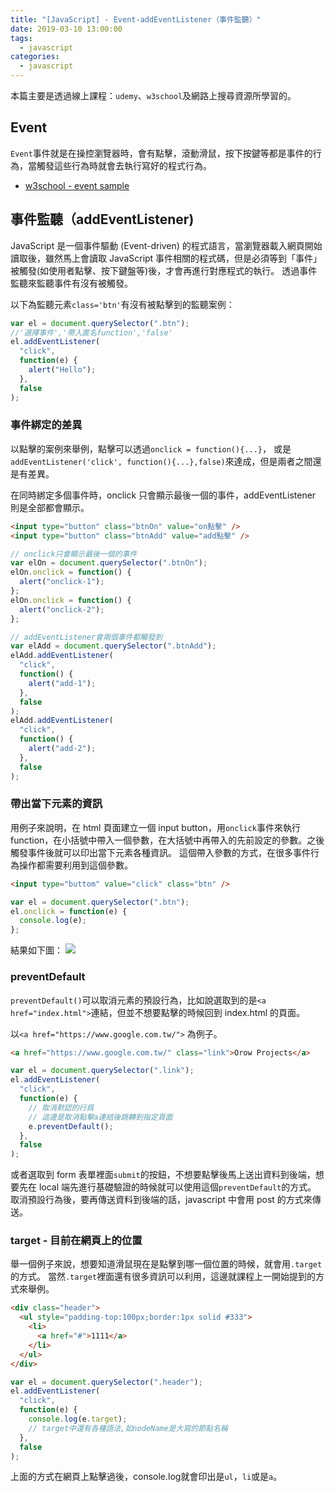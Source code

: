 ```yaml
---
title: "[JavaScript] - Event-addEventListener（事件監聽）"
date: 2019-03-10 13:00:00
tags:
  - javascript
categories:
  - javascript
---
```


本篇主要是透過線上課程：`udemy`、`w3school`及網路上搜尋資源所學習的。

## Event

`Event`事件就是在操控瀏覽器時，會有點擊，滾動滑鼠，按下按鍵等都是事件的行為，當觸發這些行為時就會去執行寫好的程式行為。

- [w3school - event sample](https://www.w3schools.com/js/js_events_examples.asp)

## 事件監聽（addEventListener)

JavaScript 是一個事件驅動 (Event-driven) 的程式語言，當瀏覽器載入網頁開始讀取後，雖然馬上會讀取 JavaScript 事件相關的程式碼，但是必須等到「事件」被觸發(如使用者點擊、按下鍵盤等)後，才會再進行對應程式的執行。
透過事件監聽來監聽事件有沒有被觸發。

以下為監聽元素`class='btn'`有沒有被點擊到的監聽案例：

```js
var el = document.querySelector(".btn");
//'選擇事件','帶入匿名function','false'
el.addEventListener(
  "click",
  function(e) {
    alert("Hello");
  },
  false
);
```

### 事件綁定的差異

以點擊的案例來舉例，點擊可以透過`onclick = function(){...}`，
或是`addEventListener('click', function(){...},false)`來達成，但是兩者之間還是有差異。

在同時綁定多個事件時，onclick 只會顯示最後一個的事件，addEventListener 則是全部都會顯示。

```html
<input type="button" class="btnOn" value="on點擊" />
<input type="button" class="btnAdd" value="add點擊" />
```

```js
// onclick只會顯示最後一個的事件
var elOn = document.querySelector(".btnOn");
elOn.onclick = function() {
  alert("onclick-1");
};
elOn.onclick = function() {
  alert("onclick-2");
};

// addEventListener會兩個事件都觸發到
var elAdd = document.querySelector(".btnAdd");
elAdd.addEventListener(
  "click",
  function() {
    alert("add-1");
  },
  false
);
elAdd.addEventListener(
  "click",
  function() {
    alert("add-2");
  },
  false
);
```

### 帶出當下元素的資訊

用例子來說明，在 html 頁面建立一個 input button，用`onclick`事件來執行 function，在小括號中帶入一個參數，在大括號中再帶入的先前設定的參數。之後觸發事件後就可以印出當下元素各種資訊。
這個帶入參數的方式，在很多事件行為操作都需要利用到這個參數。

```html
<input type="buttom" value="click" class="btn" />
```

```js
var el = document.querySelector(".btn");
el.onclick = function(e) {
  console.log(e);
};
```

結果如下圖：
![](https://i.imgur.com/iK0h00X.png)

### preventDefault

`preventDefault()`可以取消元素的預設行為，比如說選取到的是`<a href="index.html">`連結，但並不想要點擊的時候回到 index.html 的頁面。

以`<a href="https://www.google.com.tw/">` 為例子。

```html
<a href="https://www.google.com.tw/" class="link">Orow Projects</a>
```

```js
var el = document.querySelector(".link");
el.addEventListener(
  "click",
  function(e) {
    // 取消默認的行爲
    // 這邊是取消點擊a連結後跳轉到指定頁面
    e.preventDefault();
  },
  false
);
```

或者選取到 form 表單裡面`submit`的按鈕，不想要點擊後馬上送出資料到後端，想要先在 local 端先進行基礎驗證的時候就可以使用這個`preventDefault`的方式。
取消預設行為後，要再傳送資料到後端的話，javascript 中會用 post 的方式來傳送。

### target - 目前在網頁上的位置
舉一個例子來說，想要知道滑鼠現在是點擊到哪一個位置的時候，就會用`.target`的方式。
當然`.target`裡面還有很多資訊可以利用，這邊就課程上一開始提到的方式來舉例。

```html
<div class="header">
  <ul style="padding-top:100px;border:1px solid #333">
    <li>
      <a href="#">1111</a>
    </li>
  </ul>
</div>
```

```js
var el = document.querySelector(".header");
el.addEventListener(
  "click",
  function(e) {
    console.log(e.target);
    // target中還有各種語法,如nodeName是大寫的節點名稱
  },
  false
);
```

上面的方式在網頁上點擊過後，console.log就會印出是`ul`，`li`或是`a`。
